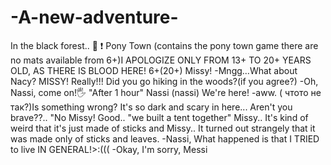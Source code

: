 # -A-new-adventure-
In the black forest.. 🌳 ❗
Pony Town (contains the pony town game there are no mats available from 6+)I APOLOGIZE ONLY FROM 13+ TO 20+ YEARS OLD, AS THERE IS BLOOD HERE!
6+(20+)
Missy!
-Mngg...What about Nacy?
MISSY!
Really!!!
Did you go hiking in the woods?(if you agree?)
-Oh, Nassi, come on!🖐️ 
"After 1 hour"
Nassi (nassi) We're here!
-aww.
( чтото не так?)Is something wrong?
It's so dark and scary in here...
Aren't you brave??..
"No Missy!
Good..
"we built a tent together"
Missy.. It's kind of weird that it's just made of sticks and Missy.. It turned out strangely that it was made only of sticks and leaves.
-Nassi, What happened is that I TRIED to live IN GENERAL!>:(((
-Okay, I'm sorry, Messi

